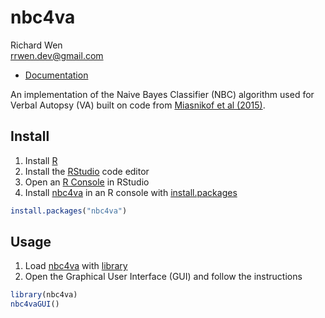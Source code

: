# nbc4va

Richard Wen  
rrwen.dev@gmail.com

* [Documentation](https://rrwen.github.io/nbc4va)
  
An implementation of the Naive Bayes Classifier (NBC) algorithm used for Verbal Autopsy (VA) built on code from [Miasnikof et al (2015)](https://bmcmedicine.biomedcentral.com/articles/10.1186/s12916-015-0521-2).

## Install

1. Install [R](https://www.r-project.org/)
2. Install the [RStudio](https://www.rstudio.com/products/rstudio/download/#download) code editor
3. Open an [R Console](https://support.rstudio.com/hc/en-us/articles/200404846-Working-in-the-Console) in RStudio
3. Install [nbc4va](https://github.com/rrwen/nbc4va) in an R console with [install.packages](https://www.rdocumentation.org/packages/utils/versions/3.5.1/topics/install.packages)

```R
install.packages("nbc4va")
```

## Usage

1. Load [nbc4va](https://github.com/rrwen/nbc4va) with [library](https://www.rdocumentation.org/packages/base/versions/3.5.1/topics/library)
2. Open the Graphical User Interface (GUI) and follow the instructions

```R
library(nbc4va)
nbc4vaGUI()
```
